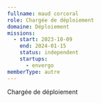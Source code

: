 ```yaml
---
fullname: maud corcoral
role: Chargée de déploiement
domaine: Déploiement
missions:
  - start: 2023-10-09
    end: 2024-01-15
    status: independent
    startups:
      - envergo
memberType: autre
---
```

Chargée de déploiement
